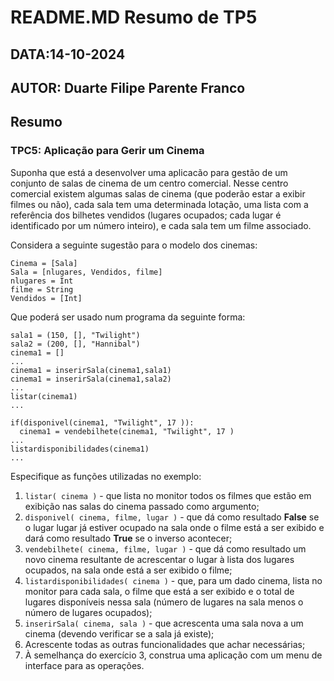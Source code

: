 # README.MD Resumo de TP5
## DATA:14-10-2024
## AUTOR: Duarte Filipe Parente Franco
## Resumo

### TPC5: Aplicação para Gerir um Cinema

Suponha que está a desenvolver uma aplicacão para gestão de um conjunto de salas de cinema de um centro comercial. 
Nesse centro comercial existem algumas salas de cinema (que poderão estar a exibir filmes ou não), cada sala tem uma determinada 
lotação, uma lista com a referência dos bilhetes vendidos (lugares ocupados; cada lugar é identificado por um número inteiro), e cada sala tem um filme associado.

Considera a seguinte sugestão para o modelo dos cinemas:
```
Cinema = [Sala]
Sala = [nlugares, Vendidos, filme]
nlugares = Int
filme = String 
Vendidos = [Int]
```
  
Que poderá ser usado num programa da seguinte forma:
```
sala1 = (150, [], "Twilight")
sala2 = (200, [], "Hannibal")
cinema1 = []
...
cinema1 = inserirSala(cinema1,sala1)
cinema1 = inserirSala(cinema1,sala2)
...
listar(cinema1)
...

if(disponivel(cinema1, "Twilight", 17 )):
  cinema1 = vendebilhete(cinema1, "Twilight", 17 )
...
listardisponibilidades(cinema1)
...
```

Especifique as funções utilizadas no exemplo:

1. `listar( cinema )` - que lista no monitor todos os filmes que estão em exibição nas salas do cinema passado como argumento;
2. `disponivel( cinema, filme, lugar )` - que dá como resultado **False** se o lugar lugar já estiver ocupado na sala onde o filme está a ser exibido e dará como resultado **True** se o inverso acontecer;
3. `vendebilhete( cinema, filme, lugar )` - que dá como resultado um novo cinema resultante de acrescentar o lugar à lista dos lugares ocupados, na sala onde está a ser exibido o filme;
4. `listardisponibilidades( cinema )` - que, para um dado cinema, lista no monitor para cada sala, o filme que está a ser exibido e o total de lugares disponíveis nessa sala (número de lugares na sala menos o número de lugares ocupados);
5. `inserirSala( cinema, sala )` - que acrescenta uma sala nova a um cinema (devendo verificar se a sala já existe);
6. Acrescente todas as outras funcionalidades que achar necessárias;
7. À semelhança do exercício 3, construa uma aplicação com um menu de interface para as operações.